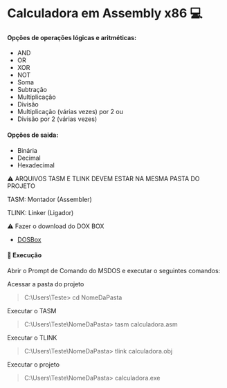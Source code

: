 # Calculadora em  Assembly x86 :computer:

#### Opções de operações lógicas e aritméticas:
- AND
- OR
- XOR
- NOT
- Soma
- Subtração
- Multiplicação
- Divisão
- Multiplicação (várias vezes) por 2 ou
- Divisão por 2 (várias vezes)

#### Opções de saida: 
- Binária
- Decimal
- Hexadecimal

:warning: ARQUIVOS TASM E TLINK DEVEM ESTAR NA MESMA PASTA DO PROJETO

TASM: Montador (Assembler)

TLINK: Linker (Ligador)

:warning: Fazer o download do DOX BOX
- [DOSBox](https://www.dosbox.com/download.php?main=1)


#### :red_circle: Execução
Abrir o Prompt de Comando do MSDOS e executar o seguintes comandos:

Acessar a pasta do projeto
> C:\Users\Teste> cd NomeDaPasta

Executar o TASM
> C:\Users\Teste\NomeDaPasta> tasm calculadora.asm

Executar o TLINK
> C:\Users\Teste\NomeDaPasta> tlink calculadora.obj

Executar o projeto
> C:\Users\Teste\NomeDaPasta> calculadora.exe
